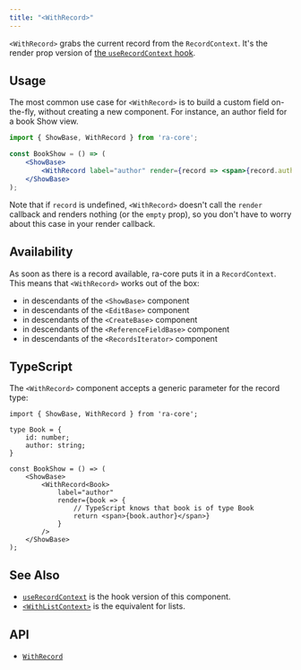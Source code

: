 ```yaml
---
title: "<WithRecord>"
---
```


`<WithRecord>` grabs the current record from the `RecordContext`. It's the render prop version of [the `useRecordContext` hook](./useRecordContext.md). 

## Usage

The most common use case for `<WithRecord>` is to build a custom field on-the-fly, without creating a new component. For instance, an author field for a book Show view. 

```jsx
import { ShowBase, WithRecord } from 'ra-core';

const BookShow = () => (
    <ShowBase>
        <WithRecord label="author" render={record => <span>{record.author}</span>} />
    </ShowBase>
);
```

Note that if `record` is undefined, `<WithRecord>` doesn't call the `render` callback and renders nothing (or the `empty` prop), so you don't have to worry about this case in your render callback.

## Availability

As soon as there is a record available, ra-core puts it in a `RecordContext`. This means that `<WithRecord>` works out of the box:

- in descendants of the `<ShowBase>` component
- in descendants of the `<EditBase>` component
- in descendants of the `<CreateBase>` component
- in descendants of the `<ReferenceFieldBase>` component
- in descendants of the `<RecordsIterator>` component

## TypeScript

The `<WithRecord>` component accepts a generic parameter for the record type:

```tsx
import { ShowBase, WithRecord } from 'ra-core';

type Book = {
    id: number;
    author: string;
}

const BookShow = () => (
    <ShowBase>
        <WithRecord<Book>
            label="author"
            render={book => {
                // TypeScript knows that book is of type Book
                return <span>{book.author}</span>}
            }
        />
    </ShowBase>
);
```

## See Also

* [`useRecordContext`](./useRecordContext.md) is the hook version of this component.
* [`<WithListContext>`](./WithListContext.md) is the equivalent for lists.

## API

* [`WithRecord`]

[`WithRecord`]: https://github.com/marmelab/react-admin/blob/master/packages/ra-core/src/controller/record/WithRecord.tsx
